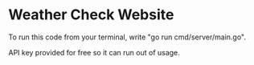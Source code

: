 # Weather Check Website

To run this code from your terminal, write "go run cmd/server/main.go". 

API key provided for free so it can run out of usage.
